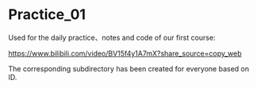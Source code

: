 # Practice_01
Used for the daily practice、notes and code of our first course: 

https://www.bilibili.com/video/BV15f4y1A7mX?share_source=copy_web

The corresponding subdirectory has been created for everyone based on ID.
